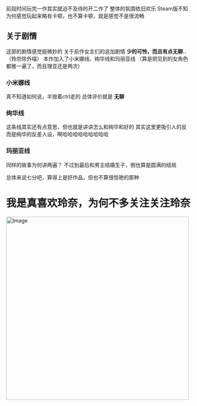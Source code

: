 前段时间玩完一作其实就迫不及待的开二作了
整体的氛围依旧欢乐
Steam版不知为何感觉玩起来略有卡顿，也不算卡顿，就是感觉不是很流畅

## 关于剧情
这部的剧情感觉挺微妙的
关于前作女主们的追加剧情
**少的可怜，而且有点无聊..**（玲奈除外喵）
本作加入了小米娜线、绚华线和玛丽亚线
（算是把见到的女角色都推一遍了，而且理亚还是两次）
### 小米娜线
真不知道如何说，半按着ctrl走的
总体评价就是 **无聊**
### 绚华线
这条线其实还有点意思，但也就是讲讲怎么和绚华和好的
其实这里更吸引人的反而是绚华的反差人设，啊哈哈哈哈哈哈哈哈哈
### 玛丽亚线
同样的故事为何讲两遍？
不过到最后和男主结婚生子，倒也算是圆满的结局

总体来说七分吧，算得上是好作品，但也不算很惊艳的那种
# 我是真喜欢玲奈，为何不多关注关注玲奈
<img width="500" height="500" alt="Image" src="https://github.com/user-attachments/assets/2c86d15c-872c-4be1-86d4-fba8b79d5ce0" />